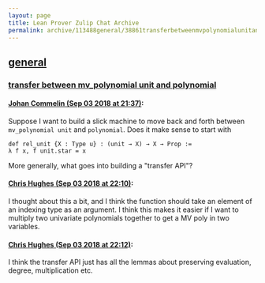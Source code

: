 ```yaml
---
layout: page
title: Lean Prover Zulip Chat Archive 
permalink: archive/113488general/38861transferbetweenmvpolynomialunitandpolynomial.html
---
```


## [general](index.html)
### [transfer between mv_polynomial unit and polynomial](38861transferbetweenmvpolynomialunitandpolynomial.html)

#### [Johan Commelin (Sep 03 2018 at 21:37)](https://leanprover.zulipchat.com/#narrow/stream/113488-general/topic/transfer%20between%20mv_polynomial%20unit%20and%20polynomial/near/133275790):
Suppose I want to build a slick machine to move back and forth between `mv_polynomial unit` and `polynomial`. Does it make sense to start with
```lean
def rel_unit {X : Type u} : (unit → X) → X → Prop :=
λ f x, f unit.star = x
```
More generally, what goes into building a "transfer API"?

#### [Chris Hughes (Sep 03 2018 at 22:10)](https://leanprover.zulipchat.com/#narrow/stream/113488-general/topic/transfer%20between%20mv_polynomial%20unit%20and%20polynomial/near/133277005):
I thought about this a bit, and I think the function should take an element of an indexing type as an argument. I think this makes it easier if I want to multiply two univariate polynomials together to get a MV poly in two variables.

#### [Chris Hughes (Sep 03 2018 at 22:12)](https://leanprover.zulipchat.com/#narrow/stream/113488-general/topic/transfer%20between%20mv_polynomial%20unit%20and%20polynomial/near/133277077):
I think the transfer API just has all the lemmas about preserving evaluation, degree, multiplication etc.

